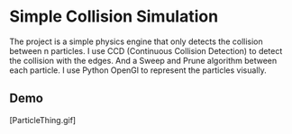 # Simple Collision Simulation

The project is a simple physics engine that only detects the collision between n particles.
I use CCD (Continuous Collision Detection) to detect the collision with the edges.
And a Sweep and Prune algorithm between each particle.
I use Python OpenGl to represent the particles visually.

## Demo

[ParticleThing.gif]
